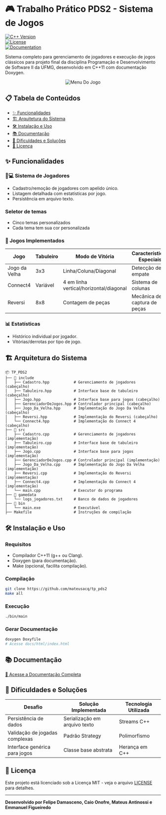 # 🎮 Trabalho Prático PDS2 - Sistema de Jogos

[![C++ Version](https://img.shields.io/badge/C%2B%2B-11-blue.svg)](https://en.cppreference.com/w/cpp/11)  
[![License](https://img.shields.io/badge/License-MIT-green.svg)](https://opensource.org/licenses/MIT)  
[![Documentation](https://img.shields.io/badge/Docs-Doxygen-blueviolet)](https://felapas.github.io/tp_pds2/)

Sistema completo para gerenciamento de jogadores e execução de jogos clássicos para projeto final da disciplina Programação e Desenvolvimento de Software II da UFMG, desenvolvido em C++11 com documentação Doxygen.

<p align="center">
  <img src="https://i.imgur.com/BGipuFX.png" alt="Menu Do Jogo">
</p>

## 📋 Tabela de Conteúdos

- [✨ Funcionalidades](#-funcionalidades)
- [🏗️ Arquitetura do Sistema](#%EF%B8%8F-arquitetura-do-sistema)
- [🛠️ Instalação e Uso](#%EF%B8%8F-instalação-e-uso)
- [📚 Documentação](#-documentação)
- [🎯 Dificuldades e Soluções](#-dificuldades-e-soluções)
- [📄 Licença](#-licença)

## ✨ Funcionalidades

### 🧑💻 Sistema de Jogadores

- Cadastro/remoção de jogadores com apelido único.
- Listagem detalhada com estatísticas por jogo.
- Persistência em arquivo texto.

### Seletor de temas

- Cinco temas personalizados
- Cada tema tem sua cor personalizada

### 🎲 Jogos Implementados

| Jogo          | Tabuleiro | Modo de Vitória                         | Características Especiais    |
| ------------- | --------- | --------------------------------------- | ---------------------------- |
| Jogo da Velha | 3x3       | Linha/Coluna/Diagonal                   | Detecção de empate           |
| Connect4      | Variável  | 4 em linha vertical/horizontal/diagonal | Sistema de colunas           |
| Reversi       | 8x8       | Contagem de peças                       | Mecânica de captura de peças |

### 📊 Estatísticas

- Histórico individual por jogador.
- Vitórias/derrotas por tipo de jogo.

## 🏗️ Arquitetura do Sistema

```plaintext
📦 TP_PDS2
├── 📂 include
│   ├── Cadastro.hpp           # Gerenciamento de jogadores (cabeçalho)
│   ├── Tabuleiro.hpp          # Interface base de tabuleiro (cabeçalho)
│   ├── Jogo.hpp               # Interface base para jogos (cabeçalho)
│   ├── GerenciadorDeJogos.hpp # Controlador principal (cabeçalho)
│   ├── Jogo_Da_Velha.hpp      # Implementação do Jogo Da Velha (cabeçalho)
│   ├── Reversi.hpp            # Implementação do Reversi (cabeçalho)
│   └── Connect4.hpp           # Implementação do Connect 4 (cabeçalho)
├── 📂 src
│   ├── Cadastro.cpp           # Gerenciamento de jogadores (implementação)
│   ├── Tabuleiro.cpp          # Interface base de tabuleiro (implementação)
│   ├── Jogo.cpp               # Interface base para jogos (implementação)
│   ├── GerenciadorDeJogos.cpp # Controlador principal (implementação)
│   ├── Jogo_Da_Velha.cpp      # Implementação do Jogo Da Velha (implementação)
│   ├── Reversi.cpp            # Implementação do Reversi (implementação)
│   ├── Connect4.cpp           # Implementação do Connect 4 (implementação)
│   └── main.cpp               # Executor do programa
├── 📂 gamedata
│   └── logs_jogadores.txt     # Banco de dados de jogadores
├── 📂 bin
│   └── main.exe               # Executável
├── Makefile                   # Instruções de compilação
```

## 🛠️ Instalação e Uso

### Requisitos

- Compilador C++11 (g++ ou Clang).
- Doxygen (para documentação).
- Make (opcional, facilita compilação).

### Compilação

```bash
git clone https://github.com/mateusacq/tp_pds2
make all
```

### Execução

```bash
./bin/main
```

### Gerar Documentação

```bash
doxygen Doxyfile
# Acesse docs/html/index.html
```

## 📚 Documentação

[🔗 Acesse a Documentação Completa](https://felapas.github.io/tp_pds2/)

## 🎯 Dificuldades e Soluções

| Desafio                        | Solução Implementada          | Tecnologia Utilizada |
| ------------------------------ | ----------------------------- | -------------------- |
| Persistência de dados          | Serialização em arquivo texto | Streams C++          |
| Validação de jogadas complexas | Padrão Strategy               | Polimorfismo         |
| Interface genérica para jogos  | Classe base abstrata          | Herança em C++       |

## 📄 Licença

Este projeto está licenciado sob a Licença MIT - veja o arquivo [LICENSE](LICENSE) para detalhes.

---

**Desenvolvido por Felipe Damasceno, Caio Onofre, Mateus Antinossi e Emmanuel Figueiredo**
